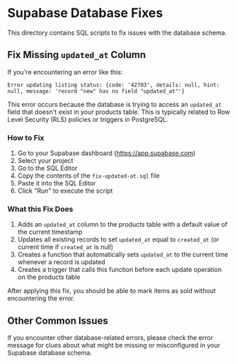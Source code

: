 # Supabase Database Fixes

This directory contains SQL scripts to fix issues with the database schema.

## Fix Missing `updated_at` Column

If you're encountering an error like this:
```
Error updating listing status: {code: '42703', details: null, hint: null, message: 'record "new" has no field "updated_at"'}
```

This error occurs because the database is trying to access an `updated_at` field that doesn't exist in your products table. This is typically related to Row Level Security (RLS) policies or triggers in PostgreSQL.

### How to Fix

1. Go to your Supabase dashboard (https://app.supabase.com)
2. Select your project
3. Go to the SQL Editor
4. Copy the contents of the `fix-updated-at.sql` file
5. Paste it into the SQL Editor
6. Click "Run" to execute the script

### What this Fix Does

1. Adds an `updated_at` column to the products table with a default value of the current timestamp
2. Updates all existing records to set `updated_at` equal to `created_at` (or current time if `created_at` is null)
3. Creates a function that automatically sets `updated_at` to the current time whenever a record is updated
4. Creates a trigger that calls this function before each update operation on the products table

After applying this fix, you should be able to mark items as sold without encountering the error.

## Other Common Issues

If you encounter other database-related errors, please check the error message for clues about what might be missing or misconfigured in your Supabase database schema. 
